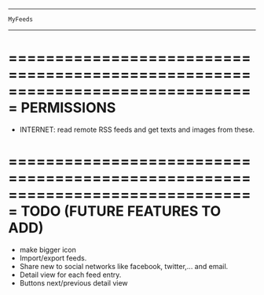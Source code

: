 
*******************************************************************************
	MyFeeds
*******************************************************************************

===============================================================================
  PERMISSIONS
===============================================================================

- INTERNET: read remote RSS feeds and get texts and images from these.


===============================================================================
  TODO (FUTURE FEATURES TO ADD)
===============================================================================
- make bigger icon
- Import/export feeds.
- Share new to social networks like facebook, twitter,... and email.
- Detail view for each feed entry.
- Buttons next/previous detail view